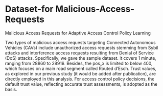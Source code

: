 # Dataset-for Malicious-Access-Requests
Malicious Access Requests for Adaptive Access Control Policy Learning 

Two types of malicious access requests targeting Connected Autonomous Vehicles (CAVs) include unauthorized access requests stemming from Sybil attacks and interference access requests resulting from Denial of Service (DoS) attacks. Specifically, we gave the sample dataset. It covers 1 minute, ranging from 28860 to 28919. Besides, the pos_x is limited to below 400, which focuses on a main road segment called Routed d’Esch. Trust values, as explored in our previous study (it would be added after publication), are directly employed in this analysis. For access control policy decisions, the default trust value, reflecting accurate trust assessments, is adopted as the basis.
